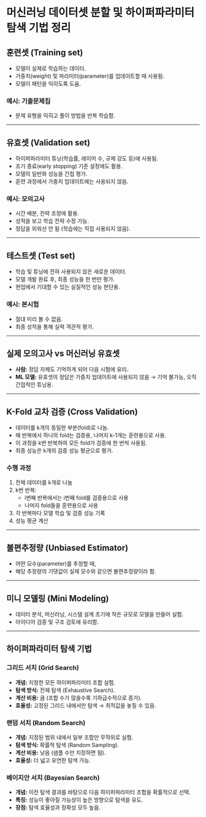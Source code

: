 # 머신러닝 데이터셋 분할 및 하이퍼파라미터 탐색 기법 정리

## 훈련셋 (Training set)
- 모델이 실제로 학습하는 데이터.
- 가중치(weight) 및 파라미터(parameter)를 업데이트할 때 사용됨.
- 모델이 패턴을 익히도록 도움.

### 예시: 기출문제집
- 문제 유형을 익히고 풀이 방법을 반복 학습함.

---

## 유효셋 (Validation set)
- 하이퍼파라미터 튜닝(학습률, 레이어 수, 규제 강도 등)에 사용됨.
- 조기 종료(early stopping) 기준 설정에도 활용.
- 모델의 일반화 성능을 간접 평가.
- 훈련 과정에서 가중치 업데이트에는 사용되지 않음.

### 예시: 모의고사
- 시간 배분, 전략 조정에 활용.
- 성적을 보고 학습 전략 수정 가능.
- 정답을 외워선 안 됨 (학습에는 직접 사용되지 않음).

---

## 테스트셋 (Test set)
- 학습 및 튜닝에 전혀 사용되지 않은 새로운 데이터.
- 모델 개발 완료 후, 최종 성능을 한 번만 평가.
- 현업에서 기대할 수 있는 실질적인 성능 판단용.

### 예시: 본시험
- 절대 미리 볼 수 없음.
- 최종 성적을 통해 실력 객관적 평가.

---

## 실제 모의고사 vs 머신러닝 유효셋
- **사람:** 정답 자체도 기억하게 되어 다음 시험에 유리.
- **ML 모델:** 유효셋의 정답은 가중치 업데이트에 사용되지 않음 → 기억 불가능, 오직 간접적인 튜닝용.

---

## K-Fold 교차 검증 (Cross Validation)
- 데이터를 k개의 동일한 부분(fold)로 나눔.
- 매 반복에서 하나의 fold는 검증용, 나머지 k-1개는 훈련용으로 사용.
- 이 과정을 k번 반복하여 모든 fold가 검증에 한 번씩 사용됨.
- 최종 성능은 k개의 검증 성능 평균으로 평가.

### 수행 과정
1. 전체 데이터를 k개로 나눔
2. k번 반복:
   - i번째 반복에서는 i번째 fold를 검증용으로 사용
   - 나머지 fold들을 훈련용으로 사용
3. 각 반복마다 모델 학습 및 검증 성능 기록
4. 성능 평균 계산

---

## 불편추정량 (Unbiased Estimator)
- 어떤 모수(parameter)를 추정할 때,
- 해당 추정량의 기댓값이 실제 모수와 같으면 불편추정량이라 함.

---

## 미니 모델링 (Mini Modeling)
- 데이터 분석, 머신러닝, 시스템 설계 초기에 작은 규모로 모델을 만들어 실험.
- 아이디어 검증 및 구조 검토에 유리함.

---

## 하이퍼파라미터 탐색 기법

### 그리드 서치 (Grid Search)
- **개념:** 지정한 모든 하이퍼파라미터 조합 실험.
- **탐색 방식:** 전체 탐색 (Exhaustive Search).
- **계산 비용:** 큼 (조합 수가 많을수록 기하급수적으로 증가).
- **효율성:** 고정된 그리드 내에서만 탐색 → 최적값을 놓칠 수 있음.

### 랜덤 서치 (Random Search)
- **개념:** 지정된 범위 내에서 일부 조합만 무작위로 실험.
- **탐색 방식:** 확률적 탐색 (Random Sampling).
- **계산 비용:** 낮음 (샘플 수만 지정하면 됨).
- **효율성:** 더 넓고 유연한 탐색 가능.

### 베이지안 서치 (Bayesian Search)
- **개념:** 이전 탐색 결과를 바탕으로 다음 하이퍼파라미터 조합을 확률적으로 선택.
- **특징:** 성능이 좋아질 가능성이 높은 방향으로 탐색을 유도.
- **장점:** 탐색 효율성과 정확성 모두 높음.